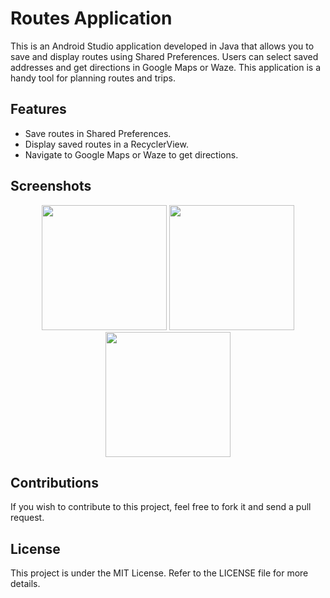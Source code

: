 # Routes Application

This is an Android Studio application developed in Java that allows you to save and display routes using Shared Preferences.
Users can select saved addresses and get directions in Google Maps or Waze. This application is a handy tool for planning routes and trips.

## Features

- Save routes in Shared Preferences.
- Display saved routes in a RecyclerView.
- Navigate to Google Maps or Waze to get directions.

## Screenshots

<p align="center">
  <img src="https://github.com/AlexRaya25/MapRoutes-App/assets/130938805/c8e3267f-9b1e-42ac-86a8-de3348c8fb85" width="200" />
  <img src="https://github.com/AlexRaya25/MapRoutes-App/assets/130938805/5eb425e8-0be1-4dac-b484-80e5a9ac2471" width="200" />
  <img src="https://github.com/AlexRaya25/MapRoutes-App/assets/130938805/84873740-4684-4809-984f-f18e87f98498" width="200" />
</p>


## Contributions

If you wish to contribute to this project, feel free to fork it and send a pull request.

## License

This project is under the MIT License. Refer to the LICENSE file for more details.
